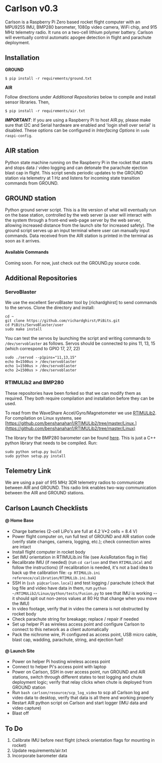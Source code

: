 # Carlson v0.3

Carlson is a Raspberry Pi Zero based rocket flight computer with an MPU9255 IMU, BMP280 barometer, 1080p video camera, WiFi chip, and 915 MHz telemetry radio. It runs on a two-cell lithium polymer battery. Carlson will eventually control automatic apogee detection in flight and parachute deployment.

## Installation 

**GROUND**

    $ pip install -r requirements/ground.txt

**AIR**

Follow directions under *Additional Repositories* below to compile and install sensor libraries. Then,

    $ pip install -r requirements/air.txt

***IMPORTANT***: If you are using a Raspberry Pi to host AIR.py, please make sure that I2C and Serial hardware are enabled and 'login shell over serial' is disabled. These options can be configured in *Interfacing Options* in `sudo raspi-config`.

## AIR station 

Python state machine running on the Raspberry Pi in the rocket that starts and stops data / video logging and can detonate the parachute ejection blast cap in flight. This script sends periodic updates to the GROUND station via telemetry at 1 Hz and listens for incoming state transition commands from GROUND. 

## GROUND station 

Python ground server script. This is a lite version of what will eventually run on the base station, controlled by the web server (a user will interact with the system through a front-end web-page server by the web server, allowing increased distance from the launch site for increased safety). The ground script serves up an input terminal where user can manually input commands. Data received from the AIR station is printed in the terminal as soon as it arrives.

#### Available Commands

Coming soon. For now, just check out the GROUND.py source code.

## Additional Repositories 

### ServoBlaster

We use the excellent ServoBlaster tool by [richardghirst] to send commands to the servos. Clone the directory and install:

```
cd ~
git clone https://github.com/richardghirst/PiBits.git
cd PiBits/ServoBlaster/user
sudo make install
```

You can test the servos by launching the script and writing commands to `/dev/servoblaster` as follows. Servos should be connected to pins 11, 13, 15 (which correspond to GPIO 17, 27, 22)

```
sudo ./servod --p1pins="11,13,15"
echo 0=1500us > /dev/servoblaster
echo 1=1500us > /dev/servoblaster
echo 2=1500us > /dev/servoblaster
```

### RTIMULib2 and BMP280

These repositories have been forked so that we can modify them as required. They both require compilation and installation before they can be used.

To read from the WaveShare Accel/Gyro/Magnetometer we use [RTIMULib2](https://github.com/benshanahan1/RTIMULib2). For compilation on Linux systems, see [https://github.com/benshanahan1/RTIMULib2/tree/master/Linux.](https://github.com/benshanahan1/RTIMULib2/tree/master/Linux)

The library for the BMP280 barometer can be found [here](https://github.com/benshanahan1/BMP280). This is just a C++ python library that needs to be compiled. Run:

```
sudo python setup.py build
sudo python setup.py install
```

## Telemetry Link 

We are using a pair of 915 MHz 3DR telemetry radios to communicate between AIR and GROUND. This radio link enables two-way communication between the AIR and GROUND stations.

## Carlson Launch Checklists 

#### @ Home Base 

- Charge batteries (2-cell LiPo's are full at 4.2 V*2 cells = 8.4 V)
- Power flight computer on, run full test of GROUND and AIR station code (verify state changes, camera, logging, etc.); check connection wires are intact
- Install flight computer in rocket body
- Set IMU orientation in RTIMULib.ini file (see AxisRotation flag in file)
- Recalibrate IMU (if needed) (run `cd carlson` and then `RTIMULibCal` and follow the instructions) (if recalibration is needed, it's not a bad idea to back up the calibration file: `cp RTIMULib.ini reference/calibration/RTIMULib.ini.bak`)
- SSH in (`ssh pi@carlson.local`) and test logging / parachute (check that log file and video have data in them, run `python ~/RTIMULib2/Linux/python/tests/Fusion.py` to see that IMU is working -- it should spit out non-zeros values at 80 Hz that change when you move the IMU)
- In video footage, verify that in video the camera is not obstructed by rocket body
- Check parachute string for breakage; replace / repair if needed
- Set up helper Pi as wireless access point and configure Carlson to connect to this network as a client automatically
- Pack the nichrome wire, Pi configured as access point, USB micro cable, blast cap, wadding, parachute, string, and ejection fuel!

#### @ Launch Site 

- Power on helper Pi hosting wireless access point
- Connect to helper Pi's access point with laptop
- Power on Carlson, SSH in over access point, run GROUND and AIR stations, switch through different states to test logging and chute deployment logic; verify that relay clicks when chute is deployed from GROUND station
- Run `bash carlson/resource/scp_log_video` to scp all Carlson log and video data to desktop, verify that data is all there and working properly
- Restart AIR python script on Carlson and start logger (IMU data and video capture)
- Blast off

## To Do 

1. Calibrate IMU before next flight (check orientation flags for mounting in rocket)
2. Update requirements/air.txt
3. Incorporate barometer data
